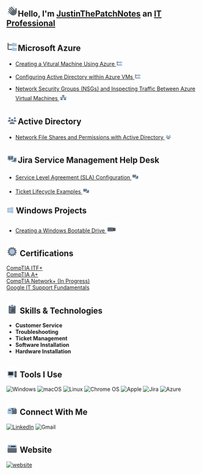## <img src="/Images/Hello.png"  width="30" height="30">Hello, I'm [JustinThePatchNotes](https://www.linkedin.com/in/JustinThePatchNotes) an [IT Professional](https://JustinThePatchNotes.com/)

## <img src="/Images/AD.png"  width="30" height="30">Microsoft Azure
- [Creating a Vitural Machine Using Azure <img src="/Images/AD.png"  width="17" height="17">
](https://github.com/justinthepatchnotes/Creating-a-Vitural-Machine-Using-Azure)


- [Configuring Active Directory within Azure VMs <img src="/Images/AD.png"  width="17" height="17">
](https://github.com/JustinThePatchNotes/Configuring-Active-Directory-within-Azure-VMs)
- [Network Security Groups (NSGs) and Inspecting Traffic Between Azure Virtual Machines <img src="/Images/NSG.png"  width="22" height="22">
](https://github.com/justinthepatchnotes/Network-Security-Groups-NSGs-and-Inspecting-Network-Protocols-)


## <img src="/Images/Active.PNG"  width="30" height="30">Active Directory
- [Network File Shares and Permissions with Active Directory <img src="/Images/Active.PNG"  width="17" height="17">](https://github.com/JustinThePatchNotes/Network-File-Shares-and-Permissions-with-Active-Directory)

## <img src="/Images/osTicket.png"  width="30" height="30">Jira Service Management Help Desk
- [Service Level Agreement (SLA) Configuration <img src="/Images/osTicket.png"  width="20" height="20">
](https://github.com/JustinThePatchNotes/Jira-Service-Level-Agreement-Configuration)

- [Ticket Lifecycle Examples <img src="/Images/osTicket.png"  width="20" height="20">
 ](https://github.com/JustinThePatchNotes/Jira-Ticket-Lifecycle-Examples)

## <img src="/Images/Windows.png"  width="20" height="20"> Windows Projects 
- [Creating a Windows Bootable Drive <img src="/Images/Flashdrive.png"  width="27" height="27">](https://github.com/JustinThePatchNotes/Creating-a-Windows-Bootable-Drive)


## <img  src="/Images/Certs.png" width="30" height="30"> Certifications
[CompTIA ITF+](https://www.certmetrics.com/comptia/public/verification.aspx?code=NQDDM4V82Q9PV0KK) \
[CompTIA A+](https://link-url-here.org)\
[CompTIA Network+ (In Progress)](https://link-url-here.org)\
[Google IT Support Fundamentals](https://www.coursera.org/account/accomplishments/professional-cert/GEGADS6KWKX5?utm_source=ln&utm_medium=certificate&utm_content=cert_image&utm_campaign=sharing_cta&utm_product=prof)

## <img src="/Images/Skills.png"  width="30" height="30"> Skills & Technologies
- **Customer Service**
- **Troubleshooting**
- **Ticket Management**
- **Software Installation**
- **Hardware Installation**


## <img src="/Images//ToolsIcon.png"  width="30" height="30"> Tools I Use
![Windows](https://img.shields.io/badge/Windows-0078D6?style=for-the-badge&logo=windows&logoColor=white)
![macOS](https://img.shields.io/badge/mac%20os-000000?style=for-the-badge&logo=macos&logoColor=F0F0F0)
![Linux](https://img.shields.io/badge/Linux-FCC624?style=for-the-badge&logo=linux&logoColor=black)
![Chrome OS](https://img.shields.io/badge/chrome%20os-3d89fc?style=for-the-badge&logo=google%20chrome&logoColor=white)
![Apple](https://img.shields.io/badge/Apple-%23000000.svg?style=for-the-badge&logo=apple&logoColor=white)
![Jira](https://img.shields.io/badge/jira-%230A0FFF.svg?style=for-the-badge&logo=jira&logoColor=white)
![Azure](https://img.shields.io/badge/azure-%230072C6.svg?style=for-the-badge&logo=azure-devops&logoColor=white)


## <img src="/Images/ContactIcon.png"  width="30" height="30"> Connect With Me

[![LinkedIn](https://img.shields.io/badge/linkedin-%230077B5.svg?style=for-the-badge&logo=linkedin&logoColor=white)](https://www.linkedin.com/in/JustinThePatchNotes/)
![Gmail](https://img.shields.io/badge/Gmail-D14836?style=for-the-badge&logo=gmail&logoColor=white)


## <img src="/Images/WebsiteBlogIcon.png"  width="30" height="30"> Website
[![website](https://img.shields.io/badge/JustinThePatchNotes\.com-2F5267?style=for-the-badge&logo=windows&logoColor=white)](https://JustinThePatchNotes.com/)

